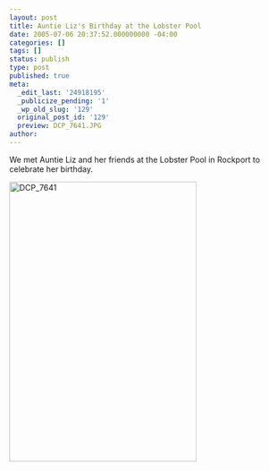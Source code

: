 ```yaml
---
layout: post
title: Auntie Liz's Birthday at the Lobster Pool
date: 2005-07-06 20:37:52.000000000 -04:00
categories: []
tags: []
status: publish
type: post
published: true
meta:
  _edit_last: '24918195'
  _publicize_pending: '1'
  _wp_old_slug: '129'
  original_post_id: '129'
  preview: DCP_7641.JPG
author: 
---
```

We met Auntie Liz and her friends at the Lobster Pool in Rockport to celebrate her birthday.

<a href="http://www.flickr.com/photos/matthewsim/sets/1223452/" title="DCP_7641 by Matthew Simoneau, on Flickr"><img src="https://farm1.staticflickr.com/26/56482509_45fab95e0d.jpg" width="335" height="500" alt="DCP_7641" /></a>
